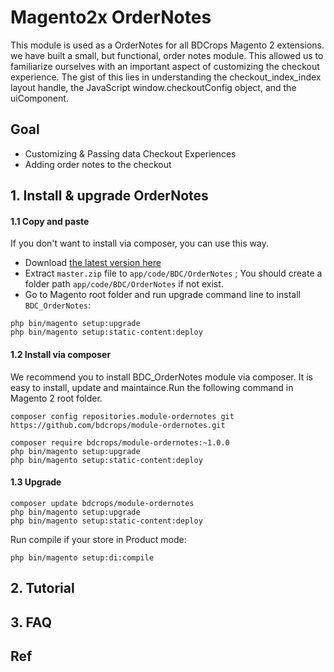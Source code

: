 # Magento2x OrderNotes

This module is used as a OrderNotes for all BDCrops Magento 2 extensions.
we have built a small, but functional, order notes module. This allowed us to
familiarize ourselves with an important aspect of customizing the checkout experience. The gist
of this lies in understanding the checkout_index_index layout handle, the JavaScript
window.checkoutConfig object, and the uiComponent.


## Goal
- Customizing & Passing data Checkout Experiences
- Adding order notes to the checkout

## 1. Install & upgrade  OrderNotes


#### 1.1 Copy and paste

If you don't want to install via composer, you can use this way.

- Download [the latest version here](https://github.com/bdcrops/module-ordernotes/archive/master.zip)
- Extract `master.zip` file to `app/code/BDC/OrderNotes` ; You should create a folder path `app/code/BDC/OrderNotes` if not exist.
- Go to Magento root folder and run upgrade command line to install `BDC_OrderNotes`:

```
php bin/magento setup:upgrade
php bin/magento setup:static-content:deploy
```


#### 1.2 Install via composer

We recommend you to install BDC_OrderNotes module via composer. It is easy to install, update and maintaince.Run the following command in Magento 2 root folder.

```
composer config repositories.module-ordernotes git
https://github.com/bdcrops/module-ordernotes.git

composer require bdcrops/module-ordernotes:~1.0.0
php bin/magento setup:upgrade
php bin/magento setup:static-content:deploy
```

#### 1.3 Upgrade    

```
composer update bdcrops/module-ordernotes
php bin/magento setup:upgrade
php bin/magento setup:static-content:deploy
```

Run compile if your store in Product mode:

```
php bin/magento setup:di:compile
```

## 2. Tutorial


## 3. FAQ

## Ref
